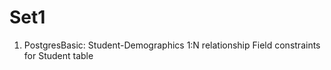 # Set1
1. PostgresBasic: Student-Demographics 1:N relationship
	Field constraints for Student table

